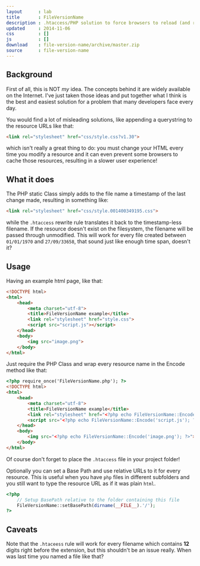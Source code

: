 ```yaml
---
layout      : lab
title       : FileVersionName
description : .htaccess/PHP solution to force browsers to reload (and re-cache!) modified images, css, javascript and other resources
updated     : 2014-11-06
css         : []
js          : []
download    : file-version-name/archive/master.zip
source      : file-version-name
---
```


## Background

First of all, this is NOT *my* idea. The concepts behind it are widely available on the Internet.
I've just taken those ideas and put together what I think is the best and easiest solution for a problem that many developers face every day.

You would find a lot of misleading solutions, like appending a querystring to the resource URLs like that:

```html
<link rel="stylesheet" href="css/style.css?v1.30">
``` 

which isn't really a great thing to do: you must change your HTML every time you modify a resource and it can even prevent some browsers to cache those resources, resulting in a slower user experience!


## What it does

The PHP static Class simply adds to the file name a timestamp of the last change made, resulting in something like:

```html
<link rel="stylesheet" href="css/style.001400349195.css">
``` 

while the `.htaccess` rewrite rule translates it back to the timestamp-less filename.
If the resource doesn't exist on the filesystem, the filename will be passed through unmodified.
This will work for every file created between `01/01/1970` and `27/09/33658`, that sound just like enough time span, doesn't it?


## Usage

Having an example html page, like that:

```html
<!DOCTYPE html>
<html>
    <head>
        <meta charset="utf-8">
        <title>FileVersionName example</title>
        <link rel="stylesheet" href="style.css">
        <script src="script.js"></script>
    </head>
    <body>
        <img src="image.png">
    </body>
</html>
```

Just require the PHP Class and wrap every resource name in the Encode method like that:

```html
<?php require_once('FileVersionName.php'); ?>
<!DOCTYPE html>
<html>
    <head>
        <meta charset="utf-8">
        <title>FileVersionName example</title>
        <link rel="stylesheet" href="<?php echo FileVersionName::Encode('style.css'); ?>">
        <script src="<?php echo FileVersionName::Encode('script.js'); ?>"></script>
    </head>
    <body>
        <img src="<?php echo FileVersionName::Encode('image.png'); ?>">
    </body>
</html>
```

Of course don't forget to place the `.htaccess` file in your project folder!


Optionally you can set a Base Path and use relative URLs to it for every resource. This is useful when you have `php` files in different subfolders and you still want to type the resource URL as if it was plain `html`.


```php
<?php
    // Setup BasePath relative to the folder containing this file
    FileVersionName::setBasePath(dirname(__FILE__).'/');
?>
```


## Caveats

Note that the `.htaceess` rule will work for every filename which contains **12** digits right before the extension, but this shouldn't be an issue really. When was last time you named a file like that?
